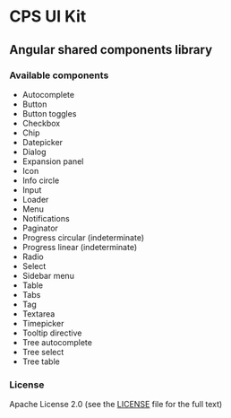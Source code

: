 # CPS UI Kit

## Angular shared components library

### Available components

- Autocomplete
- Button
- Button toggles
- Checkbox
- Chip
- Datepicker
- Dialog
- Expansion panel
- Icon
- Info circle
- Input
- Loader
- Menu
- Notifications
- Paginator
- Progress circular (indeterminate)
- Progress linear (indeterminate)
- Radio
- Select
- Sidebar menu
- Table
- Tabs
- Tag
- Textarea
- Timepicker
- Tooltip directive
- Tree autocomplete
- Tree select
- Tree table

### License

Apache License 2.0 (see the [LICENSE](https://github.com/AbsaOSS/cps-shared-ui/blob/master/LICENSE) file for the full text)

